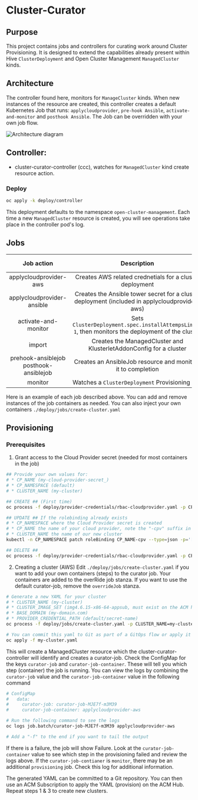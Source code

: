 # Cluster-Curator

## Purpose
This project contains jobs and controllers for curating work around Cluster Provisioning. It is designed to extend the capabilities already present within Hive `ClusterDeployment` and Open Cluster Management `ManagedCluster` kinds.

## Architecture
The controller found here, monitors for `ManageCluster` kinds.  When new instances of the resource are created, this controller creates a default Kubernetes Job that runs: `applycloudprovider`, `pre-hook Ansible`, `activate-and-monitor` and `posthook Ansible`.  The Job can be overridden with your own job flow.

![Architecture diagram](docs/ansiblejob-flow.png "Architecture")

## Controller:
- cluster-curator-controller (ccc), watches for `ManagedCluster` kind create resource action.

### Deploy
```bash
oc apply -k deploy/controller
```
This deployment defaults to the namespace `open-cluster-management`. Each time a new `ManagedCluster` resource is created, you will see operations take place in the controller pod's log.

## Jobs

| Job action | Description | Cloud Provider | Override ConfigMap | Template ConfigMap |
| :---------:| :---------: | :------------: | :----------------: | :----------------: |
|applycloudprovider-aws | Creates AWS related crednetials for a cluster deployment | X | X | |
|applycloudprovider-ansible | Creates the Ansible tower secret for a cluster deployment (included in applycloudprovider-aws) | X | X | |
| activate-and-monitor | Sets `ClusterDeployment.spec.installAttempsLimit: 1`, then monitors the deployment of the cluster | | X |  |
| import | Creates the ManagedCluster and KlusterletAddonConfig for a cluster | | X | X |
| prehook-ansiblejob posthook-ansiblejob | Creates an AnsibleJob resource and monitors it to completion |  | X |  |
| monitor | Watches a `ClusterDeployment` Provisioning Job | | | |


Here is an example of each job described above. You can add and remove instances of the job containers as needed. You can also inject your own containers `./deploy/jobs/create-cluster.yaml`

## Provisioning
### Prerequisites
1. Grant access to the Cloud Provider secret (needed for most containers in the job)
```bash
## Provide your own values for:
# * CP_NAME (my-cloud-provider-secret_)
# * CP_NAMESPACE (default)
# * CLUSTER_NAME (my-cluster)

## CREATE ## (First time)
oc process -f deploy/provider-credentials/rbac-cloudprovider.yaml -p CP_NAME=my-cloud-provider-secret -p CP_NAMESPACE=default -p CLUSTER_NAME=my-cluster | oc apply -f -

## UPDATE ## If the rolebinding already exists
# * CP_NAMESPACE where the Cloud Provider secret is created
# * CP_NAME the name of your cloud provider, note the "-cpv" suffix in the command
# * CLUSTER_NAME the name of our new cluster
kubectl -n CP_NAMESPACE patch roleBinding CP_NAME-cpv --type=json -p='[{"op": "add", "path": "/subjects/-", "value": {"kind": "ServiceAccount","name":"cluster-installer","namespace":"CLUSTER_NAME"} }]'

## DELETE ##
oc process -f deploy/provider-credentials/rbac-cloudprovider.yaml -p CP_NAME=my-cloud-provider-secret -p CP_NAMESPACE=default -p CLUSTER_NAME=my-cluster | oc delete -f -
```
2. Creating a cluster (AWS)
Edit `./deploy/jobs/create-cluster.yaml` if you want to add your own containers (steps) to the
curator job. Your containers are added to the overRide job stanza. If you want to use the default curator-job, remove the `overrideJob` stanza.
```bash
# Generate a new YAML for your cluster
# * CLUSTER_NAME (my-cluster)
# * CLUSTER_IMAGE_SET (img4.6.15-x86-64-appsub, must exist on the ACM hub)
# * BASE_DOMAIN (my-domain.com)
# * PROVIDER_CREDENTIAL_PATH (default/secret-name)
oc process -f deploy/jobs/create-cluster.yaml -p CLUSTER_NAME=my-cluster -p CLUSTER_IMAGE_SET=img4.6.15-x86-64-appsub -p BASE_DOMAIN=my-domain.com -p PROVIDER_CREDENTIAL_PATH=default/secret-name -o yaml --raw=true | sed -e 's/^apiVersion:/---\napiVersion:/g' > my-cluster.yaml

# You can commit this yaml to Git as part of a GitOps flow or apply it directly to an ACM Hub cluster.
oc apply -f my-cluster.yaml
```
This will create a ManagedCluster resource which the cluster-curator-controller will identify and creates a curator-job.  Check the ConfigMap for the keys `curator-job` and `curator-job-container`. These will tell you which step (container) the job is running.  You can view the logs by combining the `curator-job` value and the `curator-job-container` value in the following command
```bash
# ConfigMap
#   data:
#     curator-job: curator-job-MJE7f-m3M39
#     curator-job-container: applycloudprovider-aws

# Run the following command to see the logs
oc logs job.batch/curator-job-MJE7f-m3M39 applycloudprovider-aws

# Add a "-f" to the end if you want to tail the output
```
If there is a failure, the job will show Failure.  Look at the `curator-job-container` value to see which step in the provisioning failed and review the logs above. If the `curator-job-contianer` is `monitor`, there may be an additional `provisioning` job. Check this log for additional information.

The generated YAML can be committed to a Git repository. You can then use an ACM Subscription to apply the YAML (provision) on the ACM Hub.  Repeat steps 1 & 3 to create new clusters.
 